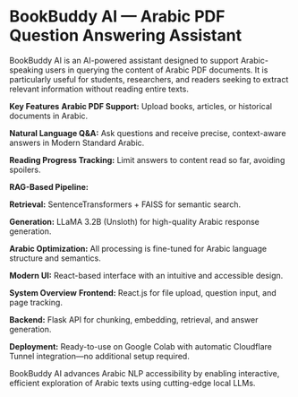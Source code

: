 # BookBuddy AI — Arabic PDF Question Answering Assistant
BookBuddy AI is an AI-powered assistant designed to support Arabic-speaking users in querying the content of Arabic PDF documents. It is particularly useful for students, researchers, and readers seeking to extract relevant information without reading entire texts.

**Key Features**
**Arabic PDF Support:** Upload books, articles, or historical documents in Arabic.

**Natural Language Q&A:** Ask questions and receive precise, context-aware answers in Modern Standard Arabic.

**Reading Progress Tracking:** Limit answers to content read so far, avoiding spoilers.

**RAG-Based Pipeline:**

**Retrieval:** SentenceTransformers + FAISS for semantic search.

**Generation:** LLaMA 3.2B (Unsloth) for high-quality Arabic response generation.

**Arabic Optimization:** All processing is fine-tuned for Arabic language structure and semantics.

**Modern UI:** React-based interface with an intuitive and accessible design.

**System Overview**
**Frontend:** React.js for file upload, question input, and page tracking.

**Backend:** Flask API for chunking, embedding, retrieval, and answer generation.

**Deployment:** Ready-to-use on Google Colab with automatic Cloudflare Tunnel integration—no additional setup required.

BookBuddy AI advances Arabic NLP accessibility by enabling interactive, efficient exploration of Arabic texts using cutting-edge local LLMs.

